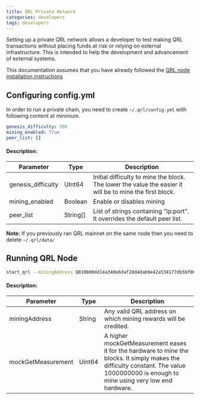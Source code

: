 ```yaml
---
title: QRL Private Network
categories: developers
tags: developers
---
```


Setting up a private QRL network allows a developer to test making QRL transactions without placing funds at risk or relying on external infrastructure. This is intended to help the development and advancement of external systems.


This documentation assumes that you have already followed the [QRL node installation instructions](https://docs.theqrl.org/node/QRLnode/)


## Configuring config.yml

In order to run a private chain, you need to create `~/.qrl/config.yml` with following content at minimum. 
```yml
genesis_difficulty: 500
mining_enabled: True
peer_list: []
```


#### Description:

| **Parameter** | **Type** | **Description** |
| --- | --- | --- |
| genesis_difficulty | UInt64 | Initial difficulty to mine the block. The lower the value the easier it will be to mine the first block. |
| mining_enabled | Boolean | Enable or disables mining |
| peer_list | String[] | List of strings containing "ip:port". It overrides the default peer list. |


**Note:** If you previously ran QRL mainnet on the same node then you need to delete `~/.qrl/data/`


## Running QRL Node

```bash
start_qrl --miningAddress Q010800dd14a340e6daf28d4dab9e42a534177db5bf06ef1bb300452f606a17331bacca9453aac1 --mockGetMeasurement 1000000000
```


#### Description:

| **Parameter** | **Type** | **Description** |
| --- | --- | --- |
| miningAddress | String | Any valid QRL address on which mining rewards will be credited. |
| mockGetMeasurement | Uint64 | A higher mockGetMeasurement eases it for the hardware to mine the blocks. It simply makes the difficulty constant. The value 1000000000 is enough to mine using very low end hardware. |

